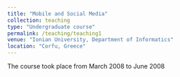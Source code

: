 ```yaml
---
title: "Mobile and Social Media"
collection: teaching
type: "Undergraduate course"
permalink: /teaching/teaching1
venue: "Ionian University, Department of Informatics"
location: "Corfu, Greece"
---
```

The course took place from March 2008 to June 2008
 
